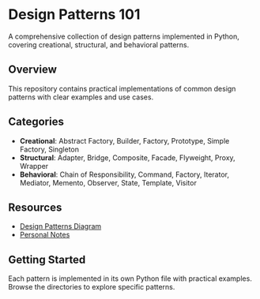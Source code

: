 # Design Patterns 101

A comprehensive collection of design patterns implemented in Python, covering creational, structural, and behavioral patterns.

## Overview

This repository contains practical implementations of common design patterns with clear examples and use cases.

## Categories

- **Creational**: Abstract Factory, Builder, Factory, Prototype, Simple Factory, Singleton
- **Structural**: Adapter, Bridge, Composite, Facade, Flyweight, Proxy, Wrapper
- **Behavioral**: Chain of Responsibility, Command, Factory, Iterator, Mediator, Memento, Observer, State, Template, Visitor

## Resources

- [Design Patterns Diagram](https://drive.google.com/file/d/1z7j8Xak_oCxvj_k1gKGtgJHjxlulDTnU/view?usp=sharing)
- [Personal Notes](https://javidominguez.notion.site/Design-Patterns-23f0b4d050fd80259ac0fdc894f4d913)

## Getting Started

Each pattern is implemented in its own Python file with practical examples. Browse the directories to explore specific patterns.

